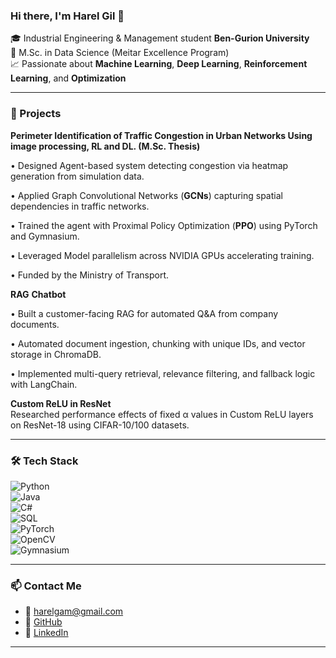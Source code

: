 ### Hi there, I'm Harel Gil 👋

🎓 Industrial Engineering & Management student  **Ben-Gurion University**  
🔬 M.Sc. in Data Science (Meitar Excellence Program)  
📈 Passionate about **Machine Learning**, **Deep Learning**, **Reinforcement Learning**, and **Optimization**  

---

### 🧪 Projects
 **Perimeter Identification of Traffic Congestion in Urban Networks Using image processing, RL and DL. (M.Sc. Thesis)**
  
  •	Designed Agent-based system detecting congestion via heatmap generation from simulation data. 
  
  •	Applied Graph Convolutional Networks (**GCNs**) capturing spatial dependencies in traffic networks.
  
  •	Trained the agent with Proximal Policy Optimization (**PPO**) using PyTorch and Gymnasium. 
  
  •	Leveraged Model parallelism across NVIDIA GPUs accelerating training.
  
  •	Funded by the Ministry of Transport.


  **RAG** **Chatbot**
  
  •	Built a customer-facing RAG for automated Q&A from company documents.
  
  •	Automated document ingestion, chunking with unique IDs, and vector storage in ChromaDB.
  
  •	Implemented multi-query retrieval, relevance filtering, and fallback logic with LangChain.


  **Custom ReLU in ResNet**  
  Researched performance effects of fixed α values in Custom ReLU layers on ResNet-18 using CIFAR-10/100 datasets.

---

### 🛠️ Tech Stack  
![Python](https://img.shields.io/badge/Python-3776AB?style=for-the-badge&logo=python&logoColor=white)  
![Java](https://img.shields.io/badge/Java-ED8B00?style=for-the-badge&logo=java&logoColor=white)  
![C#](https://img.shields.io/badge/C%23-239120?style=for-the-badge&logo=c-sharp&logoColor=white)  
![SQL](https://img.shields.io/badge/SQL-4479A1?style=for-the-badge&logo=postgresql&logoColor=white)  
![PyTorch](https://img.shields.io/badge/PyTorch-EE4C2C?style=for-the-badge&logo=pytorch&logoColor=white)  
![OpenCV](https://img.shields.io/badge/OpenCV-5C3EE8?style=for-the-badge&logo=opencv&logoColor=white)  
![Gymnasium](https://img.shields.io/badge/Gymnasium-000000?style=for-the-badge)

---

### 📫 Contact Me
- 📧 harelgam@gmail.com  
- 🔗 [GitHub](https://github.com/harelgam)  
- 🔗 [LinkedIn](https://www.linkedin.com/in/harel-gil/)  

---

